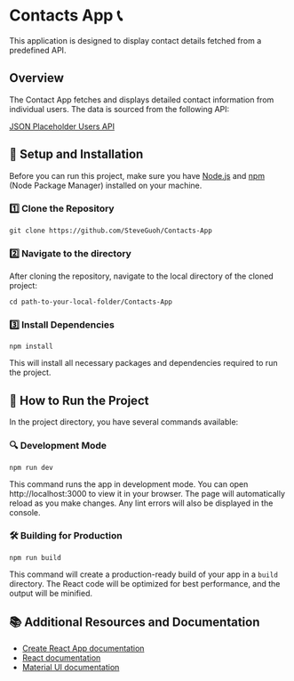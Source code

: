 # Contacts App 📞

This application is designed to display contact details fetched from a predefined API.

## Overview

The Contact App fetches and displays detailed contact information from individual users. The data is sourced from the following API:

[JSON Placeholder Users API](https://jsonplaceholder.typicode.com/users)

## 🚀 Setup and Installation

Before you can run this project, make sure you have [Node.js](https://nodejs.org/) and [npm](https://www.npmjs.com/get-npm) (Node Package Manager) installed on your machine.

### 1️⃣ Clone the Repository

```
git clone https://github.com/SteveGuoh/Contacts-App
```


### 2️⃣ Navigate to the directory

After cloning the repository, navigate to the local directory of the cloned project:

```
cd path-to-your-local-folder/Contacts-App
```


### 3️⃣ Install Dependencies

```
npm install
```


This will install all necessary packages and dependencies required to run the project.

## 🎯 How to Run the Project

In the project directory, you have several commands available:

### 🔍 Development Mode

```
npm run dev
```


This command runs the app in development mode. You can open http://localhost:3000 to view it in your browser. The page will automatically reload as you make changes. Any lint errors will also be displayed in the console.

### 🛠 Building for Production

```
npm run build
```


This command will create a production-ready build of your app in a `build` directory. The React code will be optimized for best performance, and the output will be minified.

## 📚 Additional Resources and Documentation

- [Create React App documentation](https://facebook.github.io/create-react-app/docs/getting-started)
- [React documentation](https://reactjs.org/)
- [Material UI documentation](https://mui.com/)
